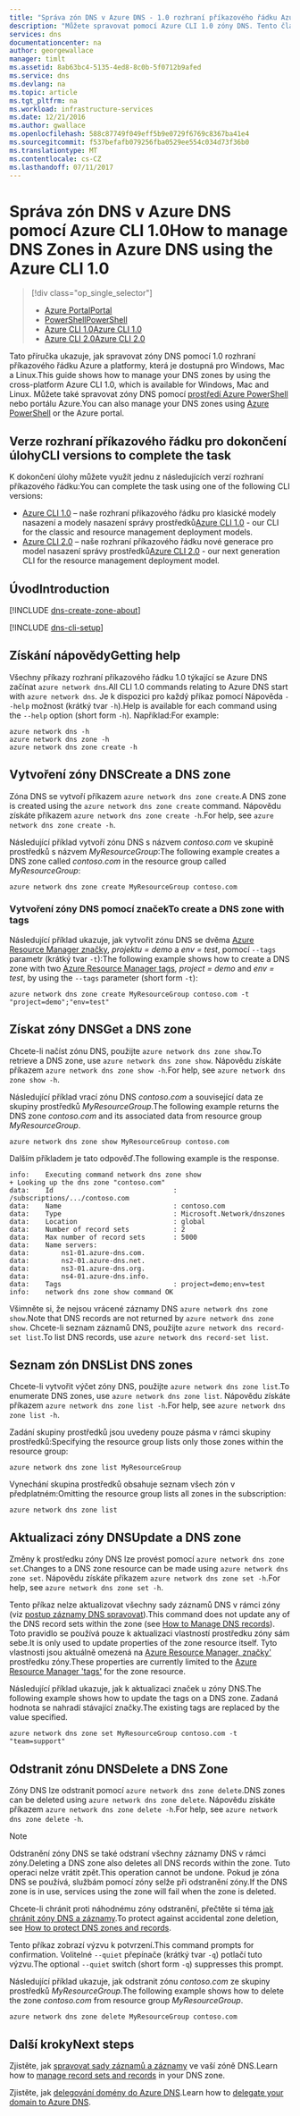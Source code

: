 ```yaml
---
title: "Správa zón DNS v Azure DNS - 1.0 rozhraní příkazového řádku Azure | Microsoft Docs"
description: "Můžete spravovat pomocí Azure CLI 1.0 zóny DNS. Tento článek ukazuje, jak k aktualizaci, odstranění a vytvoření zóny DNS na Azure DNS."
services: dns
documentationcenter: na
author: georgewallace
manager: timlt
ms.assetid: 8ab63bc4-5135-4ed8-8c0b-5f0712b9afed
ms.service: dns
ms.devlang: na
ms.topic: article
ms.tgt_pltfrm: na
ms.workload: infrastructure-services
ms.date: 12/21/2016
ms.author: gwallace
ms.openlocfilehash: 588c87749f049eff5b9e0729f6769c8367ba41e4
ms.sourcegitcommit: f537befafb079256fba0529ee554c034d73f36b0
ms.translationtype: MT
ms.contentlocale: cs-CZ
ms.lasthandoff: 07/11/2017
---
```

# <a name="how-to-manage-dns-zones-in-azure-dns-using-the-azure-cli-10"></a><span data-ttu-id="87df0-104">Správa zón DNS v Azure DNS pomocí Azure CLI 1.0</span><span class="sxs-lookup"><span data-stu-id="87df0-104">How to manage DNS Zones in Azure DNS using the Azure CLI 1.0</span></span>

> [!div class="op_single_selector"]
> * [<span data-ttu-id="87df0-105">Azure Portal</span><span class="sxs-lookup"><span data-stu-id="87df0-105">Portal</span></span>](dns-operations-dnszones-portal.md)
> * [<span data-ttu-id="87df0-106">PowerShell</span><span class="sxs-lookup"><span data-stu-id="87df0-106">PowerShell</span></span>](dns-operations-dnszones.md)
> * [<span data-ttu-id="87df0-107">Azure CLI 1.0</span><span class="sxs-lookup"><span data-stu-id="87df0-107">Azure CLI 1.0</span></span>](dns-operations-dnszones-cli-nodejs.md)
> * [<span data-ttu-id="87df0-108">Azure CLI 2.0</span><span class="sxs-lookup"><span data-stu-id="87df0-108">Azure CLI 2.0</span></span>](dns-operations-dnszones-cli.md)

<span data-ttu-id="87df0-109">Tato příručka ukazuje, jak spravovat zóny DNS pomocí 1.0 rozhraní příkazového řádku Azure a platformy, která je dostupná pro Windows, Mac a Linux.</span><span class="sxs-lookup"><span data-stu-id="87df0-109">This guide shows how to manage your DNS zones by using the cross-platform Azure CLI 1.0, which is available for Windows, Mac and Linux.</span></span> <span data-ttu-id="87df0-110">Můžete také spravovat zóny DNS pomocí [prostředí Azure PowerShell](dns-operations-dnszones.md) nebo portálu Azure.</span><span class="sxs-lookup"><span data-stu-id="87df0-110">You can also manage your DNS zones using [Azure PowerShell](dns-operations-dnszones.md) or the Azure portal.</span></span>

## <a name="cli-versions-to-complete-the-task"></a><span data-ttu-id="87df0-111">Verze rozhraní příkazového řádku pro dokončení úlohy</span><span class="sxs-lookup"><span data-stu-id="87df0-111">CLI versions to complete the task</span></span>

<span data-ttu-id="87df0-112">K dokončení úlohy můžete využít jednu z následujících verzí rozhraní příkazového řádku:</span><span class="sxs-lookup"><span data-stu-id="87df0-112">You can complete the task using one of the following CLI versions:</span></span>

* <span data-ttu-id="87df0-113">[Azure CLI 1.0](dns-operations-dnszones-cli-nodejs.md) – naše rozhraní příkazového řádku pro klasické modely nasazení a modely nasazení správy prostředků</span><span class="sxs-lookup"><span data-stu-id="87df0-113">[Azure CLI 1.0](dns-operations-dnszones-cli-nodejs.md) - our CLI for the classic and resource management deployment models.</span></span>
* <span data-ttu-id="87df0-114">[Azure CLI 2.0](dns-operations-dnszones-cli.md) – naše rozhraní příkazového řádku nové generace pro model nasazení správy prostředků</span><span class="sxs-lookup"><span data-stu-id="87df0-114">[Azure CLI 2.0](dns-operations-dnszones-cli.md) - our next generation CLI for the resource management deployment model.</span></span>

## <a name="introduction"></a><span data-ttu-id="87df0-115">Úvod</span><span class="sxs-lookup"><span data-stu-id="87df0-115">Introduction</span></span>

[!INCLUDE [dns-create-zone-about](../../includes/dns-create-zone-about-include.md)]

[!INCLUDE [dns-cli-setup](../../includes/dns-cli-setup-include.md)]

## <a name="getting-help"></a><span data-ttu-id="87df0-116">Získání nápovědy</span><span class="sxs-lookup"><span data-stu-id="87df0-116">Getting help</span></span>

<span data-ttu-id="87df0-117">Všechny příkazy rozhraní příkazového řádku 1.0 týkající se Azure DNS začínat `azure network dns`.</span><span class="sxs-lookup"><span data-stu-id="87df0-117">All CLI 1.0 commands relating to Azure DNS start with `azure network dns`.</span></span> <span data-ttu-id="87df0-118">Je k dispozici pro každý příkaz pomocí Nápověda `--help` možnost (krátký tvar `-h`).</span><span class="sxs-lookup"><span data-stu-id="87df0-118">Help is available for each command using the `--help` option (short form `-h`).</span></span>  <span data-ttu-id="87df0-119">Například:</span><span class="sxs-lookup"><span data-stu-id="87df0-119">For example:</span></span>

```azurecli
azure network dns -h
azure network dns zone -h
azure network dns zone create -h
```

## <a name="create-a-dns-zone"></a><span data-ttu-id="87df0-120">Vytvoření zóny DNS</span><span class="sxs-lookup"><span data-stu-id="87df0-120">Create a DNS zone</span></span>

<span data-ttu-id="87df0-121">Zóna DNS se vytvoří příkazem `azure network dns zone create`.</span><span class="sxs-lookup"><span data-stu-id="87df0-121">A DNS zone is created using the `azure network dns zone create` command.</span></span> <span data-ttu-id="87df0-122">Nápovědu získáte příkazem `azure network dns zone create -h`.</span><span class="sxs-lookup"><span data-stu-id="87df0-122">For help, see `azure network dns zone create -h`.</span></span>

<span data-ttu-id="87df0-123">Následující příklad vytvoří zónu DNS s názvem *contoso.com* ve skupině prostředků s názvem *MyResourceGroup*:</span><span class="sxs-lookup"><span data-stu-id="87df0-123">The following example creates a DNS zone called *contoso.com* in the resource group called *MyResourceGroup*:</span></span>

```azurecli
azure network dns zone create MyResourceGroup contoso.com
```

### <a name="to-create-a-dns-zone-with-tags"></a><span data-ttu-id="87df0-124">Vytvoření zóny DNS pomocí značek</span><span class="sxs-lookup"><span data-stu-id="87df0-124">To create a DNS zone with tags</span></span>

<span data-ttu-id="87df0-125">Následující příklad ukazuje, jak vytvořit zónu DNS se dvěma [Azure Resource Manager značky](dns-zones-records.md#tags), *projektu = demo* a *env = test*, pomocí `--tags` parametr (krátký tvar `-t`):</span><span class="sxs-lookup"><span data-stu-id="87df0-125">The following example shows how to create a DNS zone with two [Azure Resource Manager tags](dns-zones-records.md#tags), *project = demo* and *env = test*, by using the `--tags` parameter (short form `-t`):</span></span>

```azurecli
azure network dns zone create MyResourceGroup contoso.com -t "project=demo";"env=test"
```

## <a name="get-a-dns-zone"></a><span data-ttu-id="87df0-126">Získat zóny DNS</span><span class="sxs-lookup"><span data-stu-id="87df0-126">Get a DNS zone</span></span>

<span data-ttu-id="87df0-127">Chcete-li načíst zónu DNS, použijte `azure network dns zone show`.</span><span class="sxs-lookup"><span data-stu-id="87df0-127">To retrieve a DNS zone, use `azure network dns zone show`.</span></span> <span data-ttu-id="87df0-128">Nápovědu získáte příkazem `azure network dns zone show -h`.</span><span class="sxs-lookup"><span data-stu-id="87df0-128">For help, see `azure network dns zone show -h`.</span></span>

<span data-ttu-id="87df0-129">Následující příklad vrací zónu DNS *contoso.com* a související data ze skupiny prostředků *MyResourceGroup*.</span><span class="sxs-lookup"><span data-stu-id="87df0-129">The following example returns the DNS zone *contoso.com* and its associated data from resource group *MyResourceGroup*.</span></span> 

```azurecli
azure network dns zone show MyResourceGroup contoso.com
```

<span data-ttu-id="87df0-130">Dalším příkladem je tato odpověď.</span><span class="sxs-lookup"><span data-stu-id="87df0-130">The following example is the response.</span></span>

```
info:    Executing command network dns zone show
+ Looking up the dns zone "contoso.com"
data:    Id                              : /subscriptions/.../contoso.com
data:    Name                            : contoso.com
data:    Type                            : Microsoft.Network/dnszones
data:    Location                        : global
data:    Number of record sets           : 2
data:    Max number of record sets       : 5000
data:    Name servers:
data:        ns1-01.azure-dns.com.
data:        ns2-01.azure-dns.net.
data:        ns3-01.azure-dns.org.
data:        ns4-01.azure-dns.info.
data:    Tags                            : project=demo;env=test
info:    network dns zone show command OK
```

<span data-ttu-id="87df0-131">Všimněte si, že nejsou vrácené záznamy DNS `azure network dns zone show`.</span><span class="sxs-lookup"><span data-stu-id="87df0-131">Note that DNS records are not returned by `azure network dns zone show`.</span></span> <span data-ttu-id="87df0-132">Chcete-li seznam záznamů DNS, použijte `azure network dns record-set list`.</span><span class="sxs-lookup"><span data-stu-id="87df0-132">To list DNS records, use `azure network dns record-set list`.</span></span>


## <a name="list-dns-zones"></a><span data-ttu-id="87df0-133">Seznam zón DNS</span><span class="sxs-lookup"><span data-stu-id="87df0-133">List DNS zones</span></span>

<span data-ttu-id="87df0-134">Chcete-li vytvořit výčet zóny DNS, použijte `azure network dns zone list`.</span><span class="sxs-lookup"><span data-stu-id="87df0-134">To enumerate DNS zones, use `azure network dns zone list`.</span></span> <span data-ttu-id="87df0-135">Nápovědu získáte příkazem `azure network dns zone list -h`.</span><span class="sxs-lookup"><span data-stu-id="87df0-135">For help, see `azure network dns zone list -h`.</span></span>

<span data-ttu-id="87df0-136">Zadání skupiny prostředků jsou uvedeny pouze pásma v rámci skupiny prostředků:</span><span class="sxs-lookup"><span data-stu-id="87df0-136">Specifying the resource group lists only those zones within the resource group:</span></span>

```azurecli
azure network dns zone list MyResourceGroup
```

<span data-ttu-id="87df0-137">Vynechání skupina prostředků obsahuje seznam všech zón v předplatném:</span><span class="sxs-lookup"><span data-stu-id="87df0-137">Omitting the resource group lists all zones in the subscription:</span></span>

```azurecli
azure network dns zone list 
```

## <a name="update-a-dns-zone"></a><span data-ttu-id="87df0-138">Aktualizaci zóny DNS</span><span class="sxs-lookup"><span data-stu-id="87df0-138">Update a DNS zone</span></span>

<span data-ttu-id="87df0-139">Změny k prostředku zóny DNS lze provést pomocí `azure network dns zone set`.</span><span class="sxs-lookup"><span data-stu-id="87df0-139">Changes to a DNS zone resource can be made using `azure network dns zone set`.</span></span> <span data-ttu-id="87df0-140">Nápovědu získáte příkazem `azure network dns zone set -h`.</span><span class="sxs-lookup"><span data-stu-id="87df0-140">For help, see `azure network dns zone set -h`.</span></span>

<span data-ttu-id="87df0-141">Tento příkaz nelze aktualizovat všechny sady záznamů DNS v rámci zóny (viz [postup záznamy DNS spravovat](dns-operations-recordsets-cli-nodejs.md)).</span><span class="sxs-lookup"><span data-stu-id="87df0-141">This command does not update any of the DNS record sets within the zone (see [How to Manage DNS records](dns-operations-recordsets-cli-nodejs.md)).</span></span> <span data-ttu-id="87df0-142">Toto pravidlo se používá pouze k aktualizaci vlastností prostředku zóny sám sebe.</span><span class="sxs-lookup"><span data-stu-id="87df0-142">It is only used to update properties of the zone resource itself.</span></span> <span data-ttu-id="87df0-143">Tyto vlastnosti jsou aktuálně omezená na [Azure Resource Manager, značky'](dns-zones-records.md#tags) prostředku zóny.</span><span class="sxs-lookup"><span data-stu-id="87df0-143">These properties are currently limited to the [Azure Resource Manager 'tags'](dns-zones-records.md#tags) for the zone resource.</span></span>

<span data-ttu-id="87df0-144">Následující příklad ukazuje, jak k aktualizaci značek u zóny DNS.</span><span class="sxs-lookup"><span data-stu-id="87df0-144">The following example shows how to update the tags on a DNS zone.</span></span> <span data-ttu-id="87df0-145">Zadaná hodnota se nahradí stávající značky.</span><span class="sxs-lookup"><span data-stu-id="87df0-145">The existing tags are replaced by the value specified.</span></span>

```azurecli
azure network dns zone set MyResourceGroup contoso.com -t "team=support"
```

## <a name="delete-a-dns-zone"></a><span data-ttu-id="87df0-146">Odstranit zónu DNS</span><span class="sxs-lookup"><span data-stu-id="87df0-146">Delete a DNS Zone</span></span>

<span data-ttu-id="87df0-147">Zóny DNS lze odstranit pomocí `azure network dns zone delete`.</span><span class="sxs-lookup"><span data-stu-id="87df0-147">DNS zones can be deleted using `azure network dns zone delete`.</span></span> <span data-ttu-id="87df0-148">Nápovědu získáte příkazem `azure network dns zone delete -h`.</span><span class="sxs-lookup"><span data-stu-id="87df0-148">For help, see `azure network dns zone delete -h`.</span></span>

> [!NOTE]
> <span data-ttu-id="87df0-149">Odstranění zóny DNS se také odstraní všechny záznamy DNS v rámci zóny.</span><span class="sxs-lookup"><span data-stu-id="87df0-149">Deleting a DNS zone also deletes all DNS records within the zone.</span></span> <span data-ttu-id="87df0-150">Tuto operaci nelze vrátit zpět.</span><span class="sxs-lookup"><span data-stu-id="87df0-150">This operation cannot be undone.</span></span> <span data-ttu-id="87df0-151">Pokud je zóna DNS se používá, službám pomocí zóny selže při odstranění zóny.</span><span class="sxs-lookup"><span data-stu-id="87df0-151">If the DNS zone is in use, services using the zone will fail when the zone is deleted.</span></span>
>
><span data-ttu-id="87df0-152">Chcete-li chránit proti náhodnému zóny odstranění, přečtěte si téma [jak chránit zóny DNS a záznamy](dns-protect-zones-recordsets.md).</span><span class="sxs-lookup"><span data-stu-id="87df0-152">To protect against accidental zone deletion, see [How to protect DNS zones and records](dns-protect-zones-recordsets.md).</span></span>

<span data-ttu-id="87df0-153">Tento příkaz zobrazí výzvu k potvrzení.</span><span class="sxs-lookup"><span data-stu-id="87df0-153">This command prompts for confirmation.</span></span> <span data-ttu-id="87df0-154">Volitelné `--quiet` přepínače (krátký tvar `-q`) potlačí tuto výzvu.</span><span class="sxs-lookup"><span data-stu-id="87df0-154">The optional `--quiet` switch (short form `-q`) suppresses this prompt.</span></span>

<span data-ttu-id="87df0-155">Následující příklad ukazuje, jak odstranit zónu *contoso.com* ze skupiny prostředků *MyResourceGroup*.</span><span class="sxs-lookup"><span data-stu-id="87df0-155">The following example shows how to delete the zone *contoso.com* from resource group *MyResourceGroup*.</span></span>

```azurecli
azure network dns zone delete MyResourceGroup contoso.com
```

## <a name="next-steps"></a><span data-ttu-id="87df0-156">Další kroky</span><span class="sxs-lookup"><span data-stu-id="87df0-156">Next steps</span></span>

<span data-ttu-id="87df0-157">Zjistěte, jak [spravovat sady záznamů a záznamy](dns-getstarted-create-recordset-cli-nodejs.md) ve vaší zóně DNS.</span><span class="sxs-lookup"><span data-stu-id="87df0-157">Learn how to [manage record sets and records](dns-getstarted-create-recordset-cli-nodejs.md) in your DNS zone.</span></span>

<span data-ttu-id="87df0-158">Zjistěte, jak [delegování domény do Azure DNS](dns-domain-delegation.md).</span><span class="sxs-lookup"><span data-stu-id="87df0-158">Learn how to [delegate your domain to Azure DNS](dns-domain-delegation.md).</span></span>

